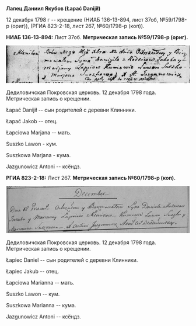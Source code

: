 **Лапец Даниил Якубов (Łapać Danijił)**

12 декабря 1798 г -- крещение (НИАБ 136-13-894, лист 37об, №59/1798-р
(ориг)), (РГИА 823-2-18, лист 267, №60/1798-р (коп)).

**НИАБ 136-13-894:** Лист 37об. **Метрическая запись №59/1798-р
(ориг).**

![](./media/e7562142e70f0af5d6ed7ea424c57608ef41f2a4.png)

Дедиловичская Покровская церковь. 12 декабря 1798 года. Метрическая
запись о крещении.

Łapać Danijił -- сын родителей с деревни Клинники.

Łapać Jakob -- отец.

Łapciowa Marjana -- мать.

Suszko Lawon - кум.

Suszkowa Marjana - кума.

Jazgunowicz Antoni -- ксёндз.

**РГИА 823-2-18:** Лист 267. **Метрическая запись №60/1798-р (коп).**

![](./media/2842ce075388f4f5795d5ecb46e5fe5396c8321c.png)

Дедиловичская Покровская церковь. 12 декабря 1798 года. Метрическая
запись о крещении.

Łapiec Daniel -- сын родителей с деревни Клинники.

Łapiec Jakub -- отец.

Łapciowa Marianna -- мать.

Suszko Lawon -- кум.

Suszkowa Marianna -- кума.

Jazgunowicz Antoni -- ксёндз.
